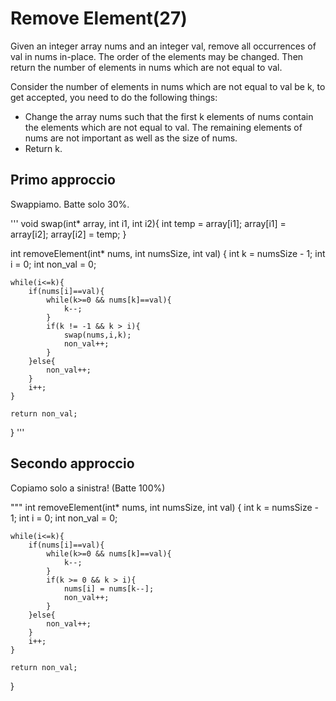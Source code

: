 # Remove Element(27)
Given an integer array nums and an integer val, remove all occurrences of val in nums in-place. The order of the elements may be changed. Then return the number of elements in nums which are not equal to val.

Consider the number of elements in nums which are not equal to val be k, to get accepted, you need to do the following things:

- Change the array nums such that the first k elements of nums contain the elements which are not equal to val. The remaining elements of nums are not important as well as the size of nums.
- Return k.

## Primo approccio

Swappiamo. Batte solo 30%.

'''
void swap(int* array, int i1, int i2){
    int temp = array[i1];
    array[i1] = array[i2];
    array[i2] = temp;
}

int removeElement(int* nums, int numsSize, int val) {
    int k = numsSize - 1;
    int i = 0;
    int non_val = 0;

    while(i<=k){
        if(nums[i]==val){
            while(k>=0 && nums[k]==val){
                k--;
            }
            if(k != -1 && k > i){
                swap(nums,i,k);
                non_val++;
            }
        }else{
            non_val++;
        }
        i++;
    }

    return non_val;
}
'''

## Secondo approccio

Copiamo solo a sinistra! (Batte 100%)

"""
int removeElement(int* nums, int numsSize, int val) {
    int k = numsSize - 1;
    int i = 0;
    int non_val = 0;

    while(i<=k){
        if(nums[i]==val){
            while(k>=0 && nums[k]==val){
                k--;
            }
            if(k >= 0 && k > i){
                nums[i] = nums[k--];
                non_val++;
            }
        }else{
            non_val++;
        }
        i++;
    }

    return non_val;
}

